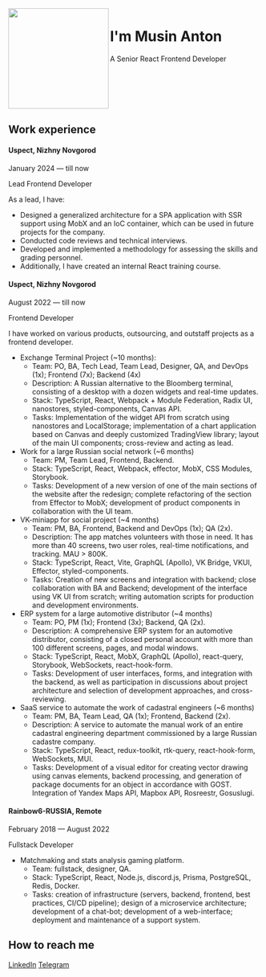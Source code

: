 <img src="https://avatars.githubusercontent.com/u/16510197?v=4" align="left" width="200px"/>

# I'm Musin Anton
A Senior React Frontend Developer

<br clear="left"/>

## Work experience

#### Uspect, Nizhny Novgorod
January 2024 — till now

Lead Frontend Developer

As a lead, I have:
* Designed a generalized architecture for a SPA application with SSR support using MobX and an IoC container, which can be used in future projects for the company.
* Conducted code reviews and technical interviews.
* Developed and implemented a methodology for assessing the skills and grading personnel.
* Additionally, I have created an internal React training course.

#### Uspect, Nizhny Novgorod
August 2022 — till now

Frontend Developer

I have worked on various products, outsourcing, and outstaff projects as a frontend developer.
* Exchange Terminal Project (~10 months):
  * Team: PO, BA, Tech Lead, Team Lead, Designer, QA, and DevOps (1x); Frontend (7x); Backend (4x)
  * Description: A Russian alternative to the Bloomberg terminal, consisting of a desktop with a dozen widgets and real-time updates.
  * Stack: TypeScript, React, Webpack + Module Federation, Radix UI, nanostores, styled-components, Canvas API.
  * Tasks: Implementation of the widget API from scratch using nanostores and LocalStorage; implementation of a chart application based on Canvas and deeply customized TradingView library; layout of the main UI components; cross-review and acting as lead.
* Work for a large Russian social network (~6 months)
  * Team: PM, Team Lead, Frontend, Backend.
  * Stack: TypeScript, React, Webpack, effector, MobX, CSS Modules, Storybook.
  * Tasks: Development of a new version of one of the main sections of the website after the redesign; complete refactoring of the section from Effector to MobX; development of product components in collaboration with the UI team.
* VK-miniapp for social project (~4 months)
  * Team: PM, BA, Frontend, Backend and DevOps (1x); QA (2x).
  * Description: The app matches volunteers with those in need. It has more than 40 screens, two user roles, real-time notifications, and tracking. MAU > 800K.
  * Stack: TypeScript, React, Vite, GraphQL (Apollo), VK Bridge, VKUI, Effector, styled-components.
  * Tasks: Creation of new screens and integration with backend; close collaboration with BA and Backend; development of the interface using VK UI from scratch; writing automation scripts for production and development environments.
* ERP system for a large automotive distributor (~4 months)
  * Team: PO, PM (1x); Frontend (3x); Backend, QA (2x).
  * Description: A comprehensive ERP system for an automotive distributor, consisting of a closed personal account with more than 100 different screens, pages, and modal windows.
  * Stack: TypeScript, React, MobX, GraphQL (Apollo), react-query, Storybook, WebSockets, react-hook-form.
  * Tasks: Development of user interfaces, forms, and integration with the backend, as well as participation in discussions about project architecture and selection of development approaches, and cross-reviewing.
* SaaS service to automate the work of cadastral engineers (~6 months)
  * Team: PM, BA, Team Lead, QA (1x); Frontend, Backend (2x).
  * Description: A service to automate the manual work of an entire cadastral engineering department commissioned by a large Russian cadastre company.
  * Stack: TypeScript, React, redux-toolkit, rtk-query, react-hook-form, WebSockets, MUI.
  * Tasks: Development of a visual editor for creating vector drawing using canvas elements, backend processing, and generation of package documents for an object in accordance with GOST. Integration of Yandex Maps API, Mapbox API, Rosreestr, Gosuslugi.

#### Rainbow6-RUSSIA, Remote
February 2018 — August 2022

Fullstack Developer

* Matchmaking and stats analysis gaming platform.
  * Team: fullstack, designer, QA.
  * Stack: TypeScript, React, Node.js, discord.js, Prisma, PostgreSQL, Redis, Docker.
  * Tasks: creation of infrastructure (servers, backend, frontend, best practices, CI/CD pipeline); design of a microservice architecture; development of a chat-bot; development of a web-interface; deployment and maintenance of a support system.

## How to reach me
[LinkedIn](https://linkedin.com/in/badcoder1337)
[Telegram](https://t.me/fazebook_x)
